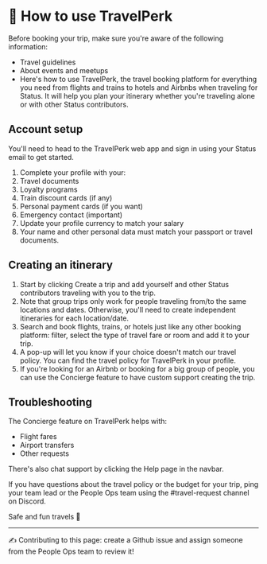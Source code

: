 # 🧳 How to use TravelPerk

Before booking your trip, make sure you're aware of the following information:

* Travel guidelines
* About events and meetups
* Here's how to use TravelPerk, the travel booking platform for everything you need from flights and trains to hotels and Airbnbs when traveling for Status. It will help you plan your itinerary whether you're traveling alone or with other Status contributors.


## Account setup

You'll need to head to the TravelPerk web app and sign in using your Status email to get started. 

1. Complete your profile with your:
2. Travel documents
3. Loyalty programs
4. Train discount cards (if any)
5. Personal payment cards (if you want)
6. Emergency contact (important)
7. Update your profile currency to match your salary
8. Your name and other personal data must match your passport or travel documents.


## Creating an itinerary

1. Start by clicking Create a trip and add yourself and other Status contributors traveling with you to the trip.
2. Note that group trips only work for people traveling from/to the same locations and dates. Otherwise, you'll need to create independent itineraries for each location/date.
3. Search and book flights, trains, or hotels just like any other booking platform: filter, select the type of travel fare or room and add it to your trip.
4. A pop-up will let you know if your choice doesn't match our travel policy. You can find the travel policy for TravelPerk in your profile.
5. If you're looking for an Airbnb or booking for a big group of people, you can use the Concierge feature to have custom support creating the trip.


## Troubleshooting

The Concierge feature on TravelPerk helps with:

* Flight fares
* Airport transfers
* Other requests

There's also chat support by clicking the Help page in the navbar.

If you have questions about the travel policy or the budget for your trip, ping your team lead or the People Ops team using the #travel-request channel on Discord.

Safe and fun travels 💫

*****

✍️ Contributing to this page: create a Github issue and assign someone from the People Ops team to review it!
